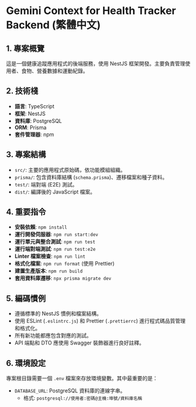 # Gemini Context for Health Tracker Backend (繁體中文)

## 1. 專案概覽

這是一個健康追蹤應用程式的後端服務，使用 NestJS 框架開發。主要負責管理使用者、食物、營養數據和運動紀錄。

## 2. 技術棧

- **語言**: TypeScript
- **框架**: NestJS
- **資料庫**: PostgreSQL
- **ORM**: Prisma
- **套件管理器**: npm

## 3. 專案結構

- `src/`: 主要的應用程式原始碼，依功能模組組織。
- `prisma/`: 包含資料庫結構 (`schema.prisma`)、遷移檔案和種子資料。
- `test/`: 端對端 (E2E) 測試。
- `dist/`: 編譯後的 JavaScript 檔案。

## 4. 重要指令

- **安裝依賴**: `npm install`
- **運行開發伺服器**: `npm run start:dev`
- **運行單元與整合測試**: `npm run test`
- **運行端對端測試**: `npm run test:e2e`
- **Linter 檔案檢查**: `npm run lint`
- **格式化檔案**: `npm run format` (使用 Prettier)
- **建置生產版本**: `npm run build`
- **套用資料庫遷移**: `npx prisma migrate dev`

## 5. 編碼慣例

- 遵循標準的 NestJS 慣例和檔案結構。
- 使用 ESLint (`.eslintrc.js`) 和 Prettier (`.prettierrc`) 進行程式碼品質管理和格式化。
- 所有新功能都應包含對應的測試。
- API 端點和 DTO 應使用 Swagger 裝飾器進行良好註釋。

## 6. 環境設定

專案根目錄需要一個 `.env` 檔案來存放環境變數。其中最重要的是：

- `DATABASE_URL`: PostgreSQL 資料庫的連線字串。
  - 格式: `postgresql://使用者:密碼@主機:埠號/資料庫名稱`
